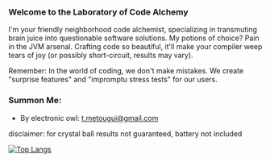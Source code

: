 ### Welcome to the Laboratory of Code Alchemy

I'm your friendly neighborhood code alchemist, specializing in transmuting brain juice into questionable software solutions. My potions of choice? Pain in the JVM arsenal.
Crafting code so beautiful, it'll make your compiler weep tears of joy (or possibly short-circuit, results may vary).

Remember: In the world of coding, we don't make mistakes. We create "surprise features" and "impromptu stress tests" for our users.
### Summon Me:
- By electronic owl: [t.metougui@gmail.com](mailto:t.metougui@gmail.com)

disclaimer: for crystal ball results not guaranteed, battery not included

[![Top Langs](https://github-readme-stats.vercel.app/api/top-langs/?username=0xSilverest&hide=html,css,vim%20script,shell,lua,python,tex&theme=dracula)](https://github.com/0xSilverest/0xSilverest)
